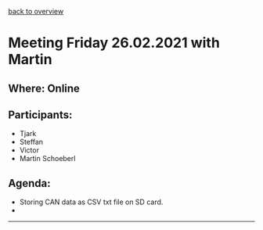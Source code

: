 [back to overview](../meetingNotes.md)
# Meeting Friday 26.02.2021 with Martin

## Where: Online

## Participants:
 - Tjark
 - Steffan
 - Victor
 - Martin Schoeberl

## Agenda:
 - Storing CAN data as CSV txt file on SD card. 
 - 
   
---
